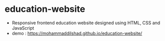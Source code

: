 # education-website
- Responsive frontend education website designed using HTML, CSS and JavaScript
- demo : https://mohammaddilshad.github.io/education-website/
